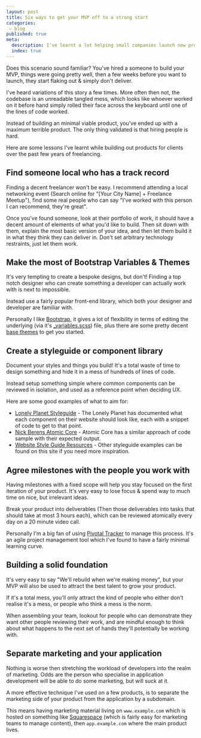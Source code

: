 ```yaml
---
layout: post
title: Six ways to get your MVP off to a strong start
categories:
 – blog
published: true
meta:
  description: I've learnt a lot helping small companies launch new products, here are some thoughts.
  index: true
---
```


Does this scenario sound familiar? You've hired a someone to build your MVP, things were going pretty well, then a few weeks before you want to launch, they start flaking out & simply don't deliver.

I've heard variations of this story a few times. More often then not, the codebase is an unreadable tangled mess, which looks like whoever worked on it before hand simply rolled their face across the keyboard until one of the lines of code worked.

Instead of building an minimal viable product, you've ended up with a maximum terrible product. The only thing validated is that hiring people is hard.

Here are some lessons I've learnt while building out products for clients over the past few years of freelancing.

## Find someone local who has a track record

Finding a decent freelancer won't be easy. I recommend attending a local networking event (Search online for "[Your City Name] + Freelance Meetup"), find some real people who can say "I've worked with this person I can recommend, they're great".

Once you've found someone, look at their portfolio of work, it should have a decent amount of elements of what you'd like to build. Then sit down with them, explain the most basic version of your idea, and then let them build it in what they think they can deliver in. Don't set arbitrary technology restraints, just let them work.

## Make the most of Bootstrap Variables & Themes

It's very tempting to create a bespoke designs, but don't! Finding a top notch designer who can create something a developer can actually work with is next to impossible.

Instead use a fairly popular front-end library, which both your designer and developer are familiar with. 

Personally I like [Bootstrap](https://getbootstrap.com/), it gives a lot of flexibility in terms of editing the underlying (via it's [_variables.scss](https://github.com/twbs/bootstrap/blob/v4-dev/scss/_variables.scss)) file, plus there are some pretty decent [base themes](https://themes.getbootstrap.com/) to get you started.

## Create a styleguide or component library

Document your styles and things you build! It's a total waste of time to design something and hide it in a mess of hundreds of lines of code.

Instead setup something simple where common components can be reviewed in isolation, and used as a reference point when deciding UX.

Here are some good examples of what to aim for:

- [Lonely Planet Styleguide](http://rizzo.lonelyplanet.com/styleguide/ui-components/buttons) - The Lonely Planet has documented what each component on their website should look like, each with a snippet of code to get to that point.
- [Nick Berens Atomic Core](http://www.nickberens.me/atomic-docs/atomic-core/atoms.php#buttons) - Atomic Core has a similar approach of code sample with their expected output.
- [Website Style Guide Resources](http://styleguides.io/) - Other styleguide examples can be found on this site if you need more inspiration.

## Agree milestones with the people you work with

Having milestones with a fixed scope will help you stay focused on the first iteration of your product. It's very easy to lose focus & spend way to much time on nice, but irrelevant ideas.

Break your product into deliverables (Then those deliverables into tasks that should take at most 3 hours each), which can be reviewed atomically every day on a 20 minute video call. 

Personally I'm a big fan of using [Pivotal Tracker](https://www.pivotaltracker.com/) to manage this process. It's an agile project management tool which I've found to have a fairly minimal learning curve.

## Building a solid foundation

It's very easy to say "We'll rebuild when we're making money", but your MVP will also be used to attract the best talent to grow your product.

If it's a total mess, you'll only attract the kind of people who either don't realise it's a mess, or people who think a mess is the norm.

When assembling your team, lookout for people who can demonstrate they want other people reviewing their work, and are mindful enough to think about what happens to the next set of hands they'll potentially be working with.

## Separate marketing and your application

Nothing is worse then stretching the workload of developers into the realm of marketing. Odds are the person who specialise in application development will be able to do some marketing, but will suck at it.

A more effective technique I've used on a few products, is to separate the marketing side of your product from the application by a subdomain. 

This means having marketing material living on `www.example.com` which is hosted on something like [Squarespace](https://www.squarespace.com/) (which is fairly easy for marketing teams to manage content), then `app.example.com` where the main product lives.
